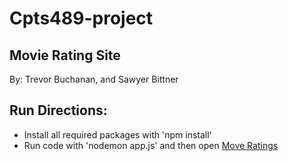 # Cpts489-project

Movie Rating Site
-

By: Trevor Buchanan, and Sawyer Bittner

Run Directions:
-
* Install all required packages with 'npm install'
* Run code with 'nodemon app.js' and then open [Move Ratings](http://localhost:3000/)